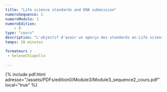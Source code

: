 ```yaml
---
title: "Life science standards and ENA submission"
numeroSequence: 2
numeroModule: 3
numeroEdition:
    - 0
type: "cours"
description: "L'objectif d'avoir un aperçu des standards en Life science et comment soumettre sur l'ENA"
temps: 20 minutes

formateurs : 
 - heleneChiapello
  
---
```


{% include pdf.html adresse="/assets/PDFs/edition0/Module3/Module3_sequence2_cours.pdf" local="true" %}
